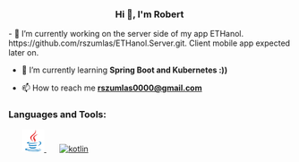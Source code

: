 <h3 align="center">Hi 👋, I'm Robert</h3>
- 🔭 I’m currently working on the server side of my app ETHanol. https://github.com/rszumlas/ETHanol.Server.git. Client mobile app expected later on.

- 🌱 I’m currently learning **Spring Boot and Kubernetes :))**

- 📫 How to reach me **rszumlas0000@gmail.com**

<h3 align="left">Languages and Tools:</h3>

<p align="left"> &nbsp; &nbsp; &nbsp; <a href="https://www.java.com" target="_blank" rel="noreferrer"> <img src="https://raw.githubusercontent.com/devicons/devicon/master/icons/java/java-original.svg" alt="java" width="40" height="40"/> </a> &nbsp; &nbsp; &nbsp;
<a href="https://kotlinlang.org" target="_blank" rel="noreferrer"> <img src="https://www.vectorlogo.zone/logos/kotlinlang/kotlinlang-icon.svg" alt="kotlin" width="40" height="40"/> </a> </p>
